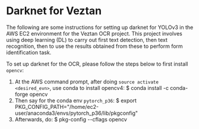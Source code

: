 # Darknet for Veztan

The following are some instructions for setting up darknet for YOLOv3 in the AWS EC2 environment for the Veztan OCR project.
This project involves using deep learning (DL) to carry out first text detection, then text recognition, then to use the results
obtained from these to perform form identification task. 

To set up darknet for the OCR, please follow the steps below to first install `opencv`:
1. At the AWS command prompt, after doing `source activate <desired_evn>`, use conda to install opencv4: $ conda install -c conda-forge opencv
2. Then say for the conda env `pytorch_p36`: $ export PKG_CONFIG_PATH="/home/ec2-user/anaconda3/envs/pytorch_p36/lib/pkgconfig"
3. Afterwards, do: $ pkg-config --cflags opencv
